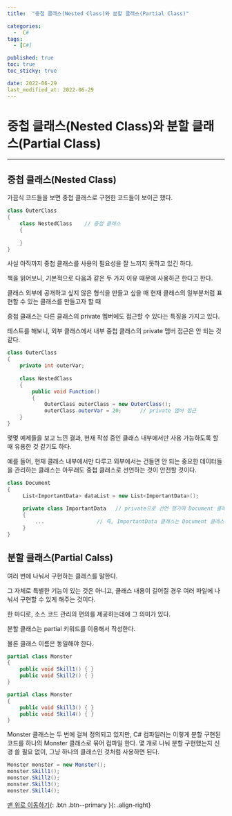 ```yaml
---
title:  "중첩 클래스(Nested Class)와 분할 클래스(Partial Class)" 

categories:
  -  C#
tags:
  - [C#]

published: true
toc: true
toc_sticky: true

date: 2022-06-29
last_modified_at: 2022-06-29
---
```


# 중첩 클래스(Nested Class)와 분할 클래스(Partial Class)

---

## 중첩 클래스(Nested Class)

가끔식 코드들을 보면 중첩 클래스로 구현한 코드들이 보이곤 했다.
```c#
class OuterClass
{
    class NestedClass    // 중첩 클래스
    {
    
    }
}
```

사실 아직까지 중첩 클래스를 사용의 필요성을 잘 느끼지 못하고 있긴 하다.

책을 읽어보니, 기본적으로 다음과 같은 두 가지 이유 때문에 사용하곤 한다고 한다.

클래스 외부에 공개하고 싶지 않은 형식을 만들고 싶을 때
현재 클래스의 일부분처럼 표현할 수 있는 클래스를 만들고자 할 때
 
중첩 클래스는 다른 클래스의 private 멤버에도 접근할 수 있다는 특징을 가지고 있다.

테스트를 해보니, 외부 클래스에서 내부 중첩 클래스의 private 멤버 접근은 안 되는 것 같다.

```c#
class OuterClass
{
    private int outerVar;
    
    class NestedClass
    {
        public void Function()
        {
            OuterClass outerClass = new OuterClass();
            outerClass.outerVar = 20;      // private 멤버 접근
    }
}
```
몇몇 예제들을 보고 느낀 결과, 현재 작성 중인 클래스 내부에서만 사용 가능하도록 할 때 유용한 것 같기도 하다.

예를 들어, 현재 클래스 내부에서만 다루고 외부에서는 건들면 안 되는 중요한 데이터들을 관리하는 클래스는 아무래도 중첩 클래스로 선언하는 것이 안전할 것이다.

```c#
class Document
{
     List<ImportantData> dataList = new List<ImportantData>();
     
     private class ImportantData   // private으로 선언 했기에 Document 클래스 외부에서 안 보인다.
     {
         ...                 // 즉, ImportantData 클래스는 Document 클래스 내부에서만 처리 가능
     }
}
```

## 분할 클래스(Partial Calss)

여러 번에 나눠서 구현하는 클래스를 말한다.

그 자체로 특별한 기능이 있는 것은 아니고, 클래스 내용이 길어질 경우 여러 파일에 나눠서 구현할 수 있게 해주는 것이다.

한 마디로, 소스 코드 관리의 편의를 제공하는데에 그 의미가 있다.

 

분할 클래스는 partial 키워드를 이용해서 작성한다.

물론 클래스 이름은 동일해야 한다.

```C#
partial class Monster
{
    public void Skill1() { }
    public void Skill2() { }
}

partial class Monster
{
    public void Skill3() { }
    public void Skill4() { }
}
```
Monster 클래스는 두 번에 걸쳐 정의되고 있지만, C# 컴파일러는 이렇게 분할 구현된 코드를 하나의 Monster 클래스로 묶어 컴파일 한다. 몇 개로 나눠 분할 구현했는지 신경 쓸 필요 없이, 그냥 하나의 클래스인 것처럼 사용하면 된다.
```C#
Monster monster = new Monster();
monster.Skill1();
monster.Skill2();
monster.Skill3();
monster.Skill4();
```
[맨 위로 이동하기](#){: .btn .btn--primary }{: .align-right}